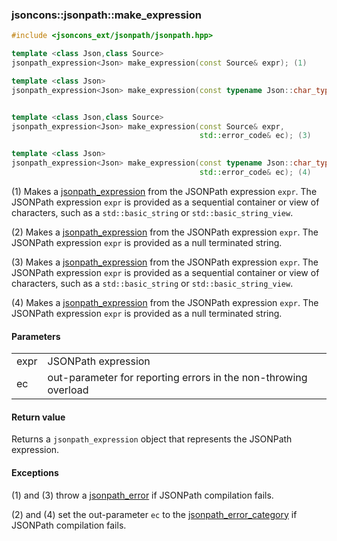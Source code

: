 ### jsoncons::jsonpath::make_expression

```c++
#include <jsoncons_ext/jsonpath/jsonpath.hpp>

template <class Json,class Source>
jsonpath_expression<Json> make_expression(const Source& expr); (1)

template <class Json>
jsonpath_expression<Json> make_expression(const typename Json::char_type* expr); (2)


template <class Json,class Source>
jsonpath_expression<Json> make_expression(const Source& expr,
                                          std::error_code& ec); (3)

template <class Json>
jsonpath_expression<Json> make_expression(const typename Json::char_type* expr,
                                          std::error_code& ec); (4)
```

(1) Makes a [jsonpath_expression](jsonpath_expression.md) from the JSONPath expression `expr`.
The JSONPath expression `expr` is provided as a sequential container or view of characters, 
such as a `std::basic_string` or `std::basic_string_view`.

(2) Makes a [jsonpath_expression](jsonpath_expression.md) from the JSONPath expression `expr`.
The JSONPath expression `expr` is provided as a null terminated string.

(3) Makes a [jsonpath_expression](jsonpath_expression.md) from the JSONPath expression `expr`.
The JSONPath expression `expr` is provided as a sequential container or view of characters, 
such as a `std::basic_string` or `std::basic_string_view`.

(4) Makes a [jsonpath_expression](jsonpath_expression.md) from the JSONPath expression `expr`.
The JSONPath expression `expr` is provided as a null terminated string.

#### Parameters

<table>
  <tr>
    <td>expr</td>
    <td>JSONPath expression</td> 
  </tr>
  <tr>
    <td>ec</td>
    <td>out-parameter for reporting errors in the non-throwing overload</td> 
  </tr>
</table>

#### Return value

Returns a `jsonpath_expression` object that represents the JSONPath expression.

#### Exceptions

(1) and (3) throw a [jsonpath_error](jsonpath_error.md) if JSONPath compilation fails.

(2) and (4) set the out-parameter `ec` to the [jsonpath_error_category](jsonpath_errc.md) if JSONPath compilation fails. 

